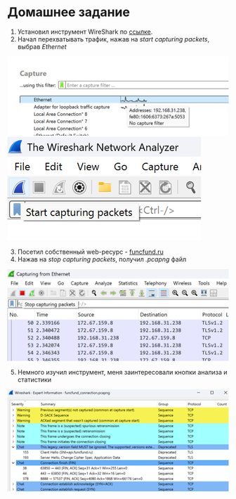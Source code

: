 # Домашнее задание 

1. Установил инструмент WireShark по <a href="https://www.wireshark.org/download.html">ссылке</a>.
2. Начал перехватывать трафик, нажав на _start capturing packets_, выбрав _Ethernet_

![Пример выбора Ethernet](ethernet.png)
![Нажатие на start capturing packets](start.png)

3. Посетил собственный web-ресурс - <a href="funcfund.ru">funcfund.ru</a>
4. Нажав на _stop capturing packets_, получил _.pcapng_ файл

![Нажатие на stop capturing packets](stop.png)

5. Немного изучил инструмент, меня заинтересовали кнопки анализа и статистики

![Пример анализа в программе WireShark](analyze.png)